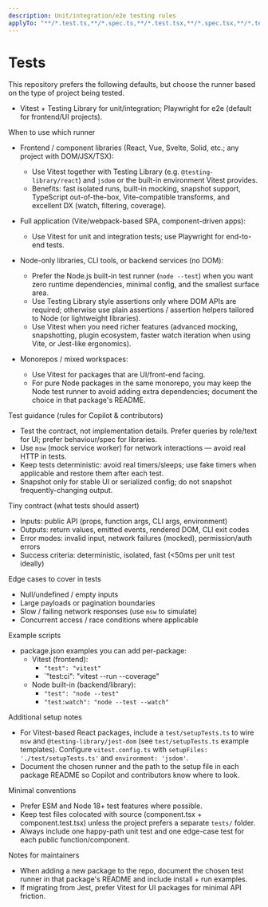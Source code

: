 ```yaml
---
description: Unit/integration/e2e testing rules
applyTo: "**/*.test.ts,**/*.spec.ts,**/*.test.tsx,**/*.spec.tsx,**/*.test.js,**/*.spec.js,**/*.test.jsx,**/*.spec.jsx,**/playwright/**"
---
```

# Tests
This repository prefers the following defaults, but choose the runner based on the type of project being tested.

- Vitest + Testing Library for unit/integration; Playwright for e2e (default for frontend/UI projects).

When to use which runner
- Frontend / component libraries (React, Vue, Svelte, Solid, etc.; any project with DOM/JSX/TSX):
    - Use Vitest together with Testing Library (e.g. `@testing-library/react`) and `jsdom` or the built-in environment Vitest provides.
    - Benefits: fast isolated runs, built-in mocking, snapshot support, TypeScript out-of-the-box, Vite-compatible transforms, and excellent DX (watch, filtering, coverage).

- Full application (Vite/webpack-based SPA, component-driven apps):
    - Use Vitest for unit and integration tests; use Playwright for end-to-end tests.

- Node-only libraries, CLI tools, or backend services (no DOM):
    - Prefer the Node.js built-in test runner (`node --test`) when you want zero runtime dependencies, minimal config, and the smallest surface area.
    - Use Testing Library style assertions only where DOM APIs are required; otherwise use plain assertions / assertion helpers tailored to Node (or lightweight libraries).
    - Use Vitest when you need richer features (advanced mocking, snapshotting, plugin ecosystem, faster watch iteration when using Vite, or Jest-like ergonomics).

- Monorepos / mixed workspaces:
    - Use Vitest for packages that are UI/front-end facing.
    - For pure Node packages in the same monorepo, you may keep the Node test runner to avoid adding extra dependencies; document the choice in that package's README.

Test guidance (rules for Copilot & contributors)
- Test the contract, not implementation details. Prefer queries by role/text for UI; prefer behaviour/spec for libraries.
- Use `msw` (mock service worker) for network interactions — avoid real HTTP in tests.
- Keep tests deterministic: avoid real timers/sleeps; use fake timers when applicable and restore them after each test.
- Snapshot only for stable UI or serialized config; do not snapshot frequently-changing output.

Tiny contract (what tests should assert)
- Inputs: public API (props, function args, CLI args, environment)
- Outputs: return values, emitted events, rendered DOM, CLI exit codes
- Error modes: invalid input, network failures (mocked), permission/auth errors
- Success criteria: deterministic, isolated, fast (<50ms per unit test ideally)

Edge cases to cover in tests
- Null/undefined / empty inputs
- Large payloads or pagination boundaries
- Slow / failing network responses (use `msw` to simulate)
- Concurrent access / race conditions where applicable

Example scripts
- package.json examples you can add per-package:
    - Vitest (frontend):
        - `"test": "vitest"`
        - `"test:ci": "vitest --run --coverage"
    - Node built-in (backend/library):
        - `"test": "node --test"`
        - `"test:watch": "node --test --watch"`

Additional setup notes
- For Vitest-based React packages, include a `test/setupTests.ts` to wire `msw` and `@testing-library/jest-dom` (see `test/setupTests.ts` example templates). Configure `vitest.config.ts` with `setupFiles: './test/setupTests.ts'` and `environment: 'jsdom'`.
- Document the chosen runner and the path to the setup file in each package README so Copilot and contributors know where to look.

Minimal conventions
- Prefer ESM and Node 18+ test features where possible.
- Keep test files colocated with source (component.tsx + component.test.tsx) unless the project prefers a separate `tests/` folder.
- Always include one happy-path unit test and one edge-case test for each public function/component.

Notes for maintainers
- When adding a new package to the repo, document the chosen test runner in that package's README and include install + run examples.
- If migrating from Jest, prefer Vitest for UI packages for minimal API friction.
